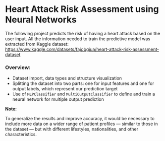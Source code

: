 # Heart Attack Risk Assessment using Neural Networks

The following project predicts the risk of having a heart attack based on the user input. All the information needed to train the predictive model was extracted from Kaggle dataset: https://www.kaggle.com/datasets/fajobgiua/heart-attack-risk-assessment-dataset

### Overview:

- Dataset import, data types and structure visualization
- Splitting the dataset into two parts: one for input features and one for output labels, which represent our prediction target
- Use of `MLPClassifier` and `MultiOutputClassifier` to define and train a neural network for multiple output prediction


**Note:**

To generalize the results and improve accuracy, it would be necessary to include more data on a wider range of patient profiles — similar to those in the dataset — but with different lifestyles, nationalities, and other characteristics.
